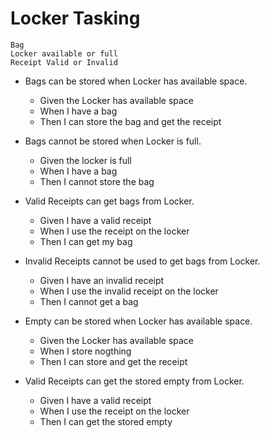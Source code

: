 # Locker Tasking

```
Bag
Locker available or full
Receipt Valid or Invalid
```

* Bags can be stored when Locker has available space.
    + Given the Locker has available space
    + When I have a bag
    + Then I can store the bag and get the receipt
* Bags cannot be stored when Locker is full.
    + Given the locker is full
    + When I have a bag
    + Then I cannot store the bag
* Valid Receipts can get bags from Locker.
    + Given I have a valid receipt
    + When I use the receipt on the locker
    + Then I can get my bag
* Invalid Receipts cannot be used to get bags from Locker.
    + Given I have an invalid receipt
    + When I use the invalid receipt on the locker
    + Then I cannot get a bag
* Empty can be stored when Locker has available space.
    + Given the Locker has available space
    + When I store nogthing
    + Then I can store and get the receipt
    
* Valid Receipts can get the stored empty from Locker.
    + Given I have a valid receipt
    + When I use the receipt on the locker
    + Then I can get the stored empty